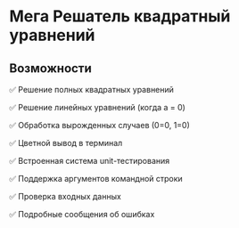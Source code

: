 # Мега Решатель квадратный уравнений

## Возможности
✅ Решение полных квадратных уравнений

✅ Решение линейных уравнений (когда a = 0)

✅ Обработка вырожденных случаев (0=0, 1=0)

✅ Цветной вывод в терминал

✅ Встроенная система unit-тестирования

✅ Поддержка аргументов командной строки

✅ Проверка входных данных

✅ Подробные сообщения об ошибках
